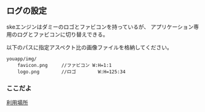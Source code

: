 ## ログの設定

skeエンジンはダミーのロゴとファビコンを持っているが、
アプリケーション専用のログとファビコンに切り替えできる。

以下のパスに指定アスペクト比の画像ファイルを格納してください。
```
youapp/img/
	favicon.png		//ファビコン	W:H=1:1
	logo.png		//ロゴ		W:H=125:34
```

### ここだよ
[利用場所](https://efwgrp.github.io/ske/svg/design.logo.svg)

